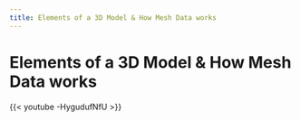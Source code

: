```yaml
---
title: Elements of a 3D Model & How Mesh Data works
---
```

# Elements of a 3D Model & How Mesh Data works
{{< youtube -HygudufNfU >}}
